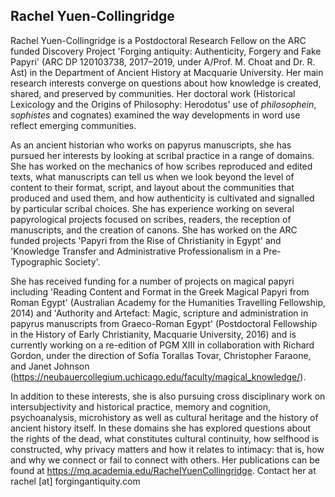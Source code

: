## Rachel Yuen-Collingridge
Rachel Yuen-Collingridge is a Postdoctoral Research Fellow on the ARC funded Discovery Project 'Forging antiquity: Authenticity, Forgery and Fake Papyri' (ARC DP 120103738, 2017–2019, under A/Prof. M. Choat and Dr. R. Ast) in the Department of Ancient History at Macquarie University. 
Her main research interests converge on questions about how knowledge is created, shared, and preserved by communities.
Her doctoral work (Historical Lexicology and the Origins of Philosophy: Herodotus' use of *philosophein*, *sophistes* and cognates) examined the way developments in word use reflect emerging communities.

As an ancient historian who works on papyrus manuscripts, she has pursued her interests by looking at scribal practice in a range of domains.
She has worked on the mechanics of how scribes reproduced and edited texts, what manuscripts can tell us when we look beyond the level of content to their format, script, and layout about the communities that produced and used them, and how authenticity is cultivated and signalled by particular scribal choices. 
She has experience working on several papyrological projects focused on scribes, readers, the reception of manuscripts, and the creation of canons. She has worked on the ARC funded projects 'Papyri from the Rise of Christianity in Egypt' and 'Knowledge Transfer and Administrative Professionalism in a Pre-Typographic Society'.

She has received funding for a number of projects on magical papyri including 'Reading Content and Format in the Greek Magical Papyri from Roman Egypt' (Australian Academy for the Humanities Travelling Fellowship, 2014) and 'Authority and Artefact: Magic, scripture and administration in papyrus manuscripts from Graeco-Roman Egypt' (Postdoctoral Fellowship in the History of Early Christianity, Macquarie University, 2016) and is currently working on a re-edition of PGM XIII in collaboration with Richard Gordon, under the direction of Sofía Torallas Tovar, Christopher Faraone, and Janet Johnson (<https://neubauercollegium.uchicago.edu/faculty/magical_knowledge/>).

In addition to these interests, she is also pursuing cross disciplinary work on intersubjectivity and historical practice, memory and cognition, psychoanalysis, microhistory as well as cultural heritage and the history of ancient history itself. 
In these domains she has explored questions about the rights of the dead, what constitutes cultural continuity, how selfhood is constructed, why privacy matters and how it relates to intimacy: that is, how and why we connect or fail to connect with others.
Her publications can be found at <https://mq.academia.edu/RachelYuenCollingridge>. Contact her at rachel [at] forgingantiquity.com
